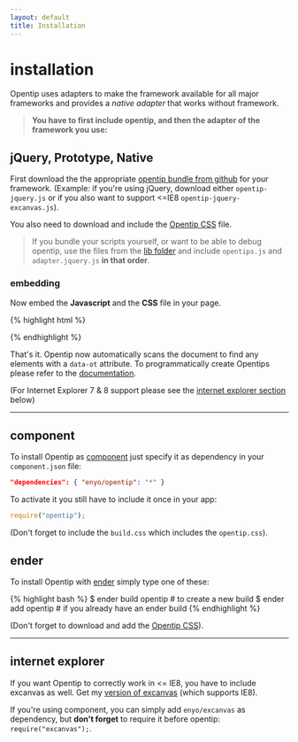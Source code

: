 ```yaml
---
layout: default
title: Installation
---
```


installation
============

Opentip uses adapters to make the framework available for all major frameworks
and provides a *native adapter* that works without framework.  

> **You have to first include opentip, and then the adapter of the framework you use:**

jQuery, Prototype, Native
-------------------------


First download the the appropriate [opentip bundle from github](https://github.com/enyo/opentip/tree/master/downloads)
for your framework. (Example: if you're using jQuery, download either `opentip-jquery.js` or if
you also want to support <=IE8 `opentip-jquery-excanvas.js`).

You also need to download and include the [Opentip CSS] file.

> If you bundle your scripts yourself, or want to be able to debug opentip,
> use the files from the [lib folder](https://github.com/enyo/opentip/tree/master/lib)
> and include `opentips.js` and `adapter.jquery.js` **in that order**.

### embedding

Now embed the **Javascript** and the **CSS** file in your page.

{% highlight html %}
<script src="path/to/adapter-jquery.js"></script><!-- Change to the adapter you actually use -->
<link href="path/to/opentip.css" rel="stylesheet" type="text/css" />
{% endhighlight %}

That's it. Opentip now automatically scans the document to find any elements
with a `data-ot` attribute. To programmatically create Opentips please refer
to the [documentation](/documentation.html).


(For Internet Explorer 7 & 8 support please see the [internet explorer section](#internet_explorer) below)

* * * 

component
---------

To install Opentip as [component](https://github.com/component) just specify
it as dependency in your `component.json` file:

```json
"dependencies": { "enyo/opentip": "*" }
```

To activate it you still have to include it once in your app:

```js
require("opentip");
```

(Don't forget to include the `build.css` which includes the `opentip.css`).



ender
-----

To install Opentip with [ender](http://ender.no.de) simply type one of these:

{% highlight bash %}
$ ender build opentip # to create a new build
$ ender add opentip   # if you already have an ender build
{% endhighlight %}

(Don't forget to download and add the [Opentip CSS]).


* * * 


internet explorer
-----------------

If you want Opentip to correctly work in <= IE8, you have to include excanvas
as well. Get my [version of excanvas](https://raw.github.com/enyo/excanvas/master/index.js) (which supports IE8).

If you're using component, you can simply add `enyo/excanvas` as dependency, but
**don't forget** to require it before opentip: `require("excanvas");`.



[opentip css]: https://raw.github.com/enyo/opentip/master/css/opentip.css

